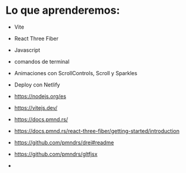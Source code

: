 # Lo que aprenderemos:

- Vite
- React Three Fiber
- Javascript
- comandos de terminal
- Animaciones con ScrollControls, Scroll y Sparkles
- Deploy con Netlify

- https://nodejs.org/es
- https://vitejs.dev/
- https://docs.pmnd.rs/
- https://docs.pmnd.rs/react-three-fiber/getting-started/introduction
- https://github.com/pmndrs/drei#readme
- https://github.com/pmndrs/gltfjsx
- 